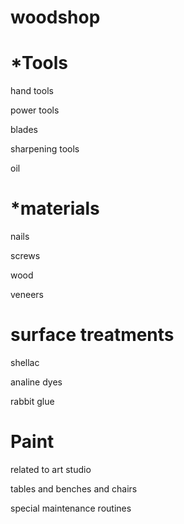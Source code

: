 woodshop
=========

*Tools
=======

hand tools

power tools

blades

sharpening tools

oil


*materials
==========

nails

screws

wood

veneers

surface treatments
==================

shellac

analine dyes

rabbit glue


Paint
=====

related to art studio



tables and benches and chairs

special maintenance routines


